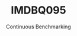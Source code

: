 ---
layout: default
title: IMDBQ095
subtitle: Continuous Benchmarking
selected: IMDB
expanded: Benchmarking
benchmark: /individual_results/IMDBQ095.html
---